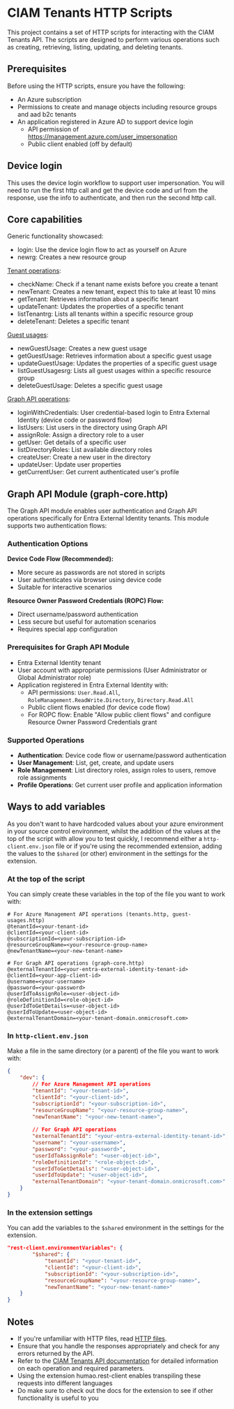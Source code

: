 # CIAM Tenants HTTP Scripts

This project contains a set of HTTP scripts for interacting with the CIAM Tenants API. The scripts are designed to perform various operations such as creating, retrieving, listing, updating, and deleting tenants.

## Prerequisites

Before using the HTTP scripts, ensure you have the following:

- An Azure subscription
- Permissions to create and manage objects including resource groups and aad b2c tenants
- An application registered in Azure AD to support device login
  - API permission of https://management.azure.com/user_impersonation
  - Public client enabled (off by default)

## Device login
This uses the device login workflow to support user impersonation. You will need to run the first http call and get the device code and url from the response, use the info to authenticate, and then run the second http call.

## Core capabilities

Generic functionality showcased:
- login: Use the device login flow to act as yourself on Azure
- newrg: Creates a new resource group

[Tenant operations](tenants.http):
- checkName: Check if a tenant name exists before you create a tenant
- newTenant: Creates a new tenant, expect this to take at least 10 mins
- getTenant: Retrieves information about a specific tenant
- updateTenant: Updates the properties of a specific tenant
- listTenantrg: Lists all tenants within a specific resource group
- deleteTenant: Deletes a specific tenant

[Guest usages](guest-usages.http):
- newGuestUsage: Creates a new guest usage
- getGuestUsage: Retrieves information about a specific guest usage
- updateGuestUsage: Updates the properties of a specific guest usage
- listGuestUsagesrg: Lists all guest usages within a specific resource group
- deleteGuestUsage: Deletes a specific guest usage

[Graph API operations](graph-core.http):
- loginWithCredentials: User credential-based login to Entra External Identity (device code or password flow)
- listUsers: List users in the directory using Graph API
- assignRole: Assign a directory role to a user
- getUser: Get details of a specific user
- listDirectoryRoles: List available directory roles
- createUser: Create a new user in the directory
- updateUser: Update user properties
- getCurrentUser: Get current authenticated user's profile

## Graph API Module (graph-core.http)

The Graph API module enables user authentication and Graph API operations specifically for Entra External Identity tenants. This module supports two authentication flows:

### Authentication Options

**Device Code Flow (Recommended):**
- More secure as passwords are not stored in scripts
- User authenticates via browser using device code
- Suitable for interactive scenarios

**Resource Owner Password Credentials (ROPC) Flow:**
- Direct username/password authentication
- Less secure but useful for automation scenarios
- Requires special app configuration

### Prerequisites for Graph API Module

- Entra External Identity tenant
- User account with appropriate permissions (User Administrator or Global Administrator role)
- Application registered in Entra External Identity with:
  - API permissions: `User.Read.All`, `RoleManagement.ReadWrite.Directory`, `Directory.Read.All`
  - Public client flows enabled (for device code flow)
  - For ROPC flow: Enable "Allow public client flows" and configure Resource Owner Password Credentials grant

### Supported Operations

- **Authentication**: Device code flow or username/password authentication
- **User Management**: List, get, create, and update users
- **Role Management**: List directory roles, assign roles to users, remove role assignments
- **Profile Operations**: Get current user profile and application information

## Ways to add variables
As you don't want to have hardcoded values about your azure environment in your source control environment, whilst the addition of the values at the top of the script with allow you to test quickly, I recommend either a `http-client.env.json` file or if you're using the recommended extension, adding the values to the `$shared` (or other) environment in the settings for the extension.

### At the top of the script
You can simply create these variables in the top of the file you want to work with:
```http
# For Azure Management API operations (tenants.http, guest-usages.http)
@tenantId=<your-tenant-id>
@clientId=<your-client-id>
@subscriptionId=<your-subscription-id>
@resourceGroupName=<your-resource-group-name>
@newTenantName=<your-new-tenant-name>

# For Graph API operations (graph-core.http)
@externalTenantId=<your-entra-external-identity-tenant-id>
@clientId=<your-app-client-id>
@username=<your-username>
@password=<your-password>
@userIdToAssignRole=<user-object-id>
@roleDefinitionId=<role-object-id>
@userIdToGetDetails=<user-object-id>
@userIdToUpdate=<user-object-id>
@externalTenantDomain=<your-tenant-domain.onmicrosoft.com>
```

### In `http-client.env.json`
Make a file in the same directory (or a parent) of the file you want to work with:
```json
{
    "dev": {
        // For Azure Management API operations
        "tenantId": "<your-tenant-id>",
        "clientId": "<your-client-id>",
        "subscriptionId": "<your-subscription-id>",
        "resourceGroupName": "<your-resource-group-name>",
        "newTenantName": "<your-new-tenant-name>",
        
        // For Graph API operations
        "externalTenantId": "<your-entra-external-identity-tenant-id>",
        "username": "<your-username>",
        "password": "<your-password>",
        "userIdToAssignRole": "<user-object-id>",
        "roleDefinitionId": "<role-object-id>",
        "userIdToGetDetails": "<user-object-id>",
        "userIdToUpdate": "<user-object-id>",
        "externalTenantDomain": "<your-tenant-domain.onmicrosoft.com>"
    }
}
```

### In the extension settings
You can add the variables to the `$shared` environment in the settings for the extension.
```json
"rest-client.environmentVariables": {
        "$shared": { 
            "tenantId": "<your-tenant-id>",
            "clientId": "<your-client-id>",
            "subscriptionId": "<your-subscription-id>",
            "resourceGroupName": "<your-resource-group-name>",
            "newTenantName": "<your-new-tenant-name>"
    }
}
```


## Notes

- If you're unfamiliar with HTTP files, read [HTTP files](https://learn.microsoft.com/en-us/aspnet/core/test/http-files?view=aspnetcore-9.0).
- Ensure that you handle the responses appropriately and check for any errors returned by the API.
- Refer to the [CIAM Tenants API documentation](https://learn.microsoft.com/en-us/rest/api/activedirectory/ciam-tenants?view=rest-activedirectory-2023-05-17-preview) for detailed information on each operation and required parameters.
- Using the extension humao.rest-client enables transpiling these requests into different languages
- Do make sure to check out the docs for the extension to see if other functionality is useful to you
